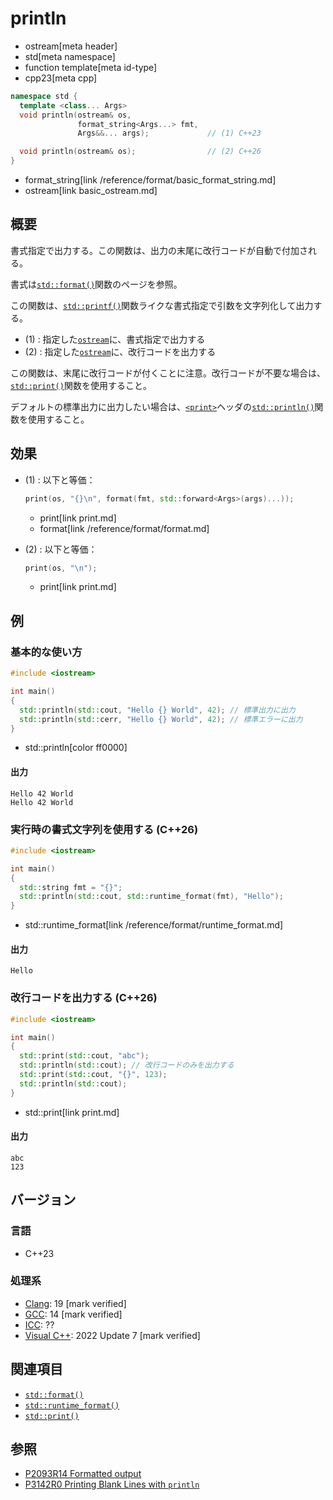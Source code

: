 # println
* ostream[meta header]
* std[meta namespace]
* function template[meta id-type]
* cpp23[meta cpp]

```cpp
namespace std {
  template <class... Args>
  void println(ostream& os,
               format_string<Args...> fmt,
               Args&&... args);             // (1) C++23

  void println(ostream& os);                // (2) C++26
}
```
* format_string[link /reference/format/basic_format_string.md]
* ostream[link basic_ostream.md]

## 概要
書式指定で出力する。この関数は、出力の末尾に改行コードが自動で付加される。

書式は[`std::format()`](/reference/format/format.md)関数のページを参照。

この関数は、[`std::printf()`](/reference/cstdio/printf.md)関数ライクな書式指定で引数を文字列化して出力する。

- (1) : 指定した[`ostream`](basic_ostream.md)に、書式指定で出力する
- (2) : 指定した[`ostream`](basic_ostream.md)に、改行コードを出力する

この関数は、末尾に改行コードが付くことに注意。改行コードが不要な場合は、[`std::print()`](print.md)関数を使用すること。

デフォルトの標準出力に出力したい場合は、[`<print>`](/reference/print.md)ヘッダの[`std::println()`](/reference/print/println.md)関数を使用すること。


## 効果
- (1) : 以下と等価：
    ```cpp
    print(os, "{}\n", format(fmt, std::forward<Args>(args)...));
    ```
    * print[link print.md]
    * format[link /reference/format/format.md]

- (2) : 以下と等価：
    ```cpp
    print(os, "\n");
    ```
    * print[link print.md]


## 例
### 基本的な使い方
```cpp example
#include <iostream>

int main()
{
  std::println(std::cout, "Hello {} World", 42); // 標準出力に出力
  std::println(std::cerr, "Hello {} World", 42); // 標準エラーに出力
}
```
* std::println[color ff0000]

#### 出力
```
Hello 42 World
Hello 42 World
```

### 実行時の書式文字列を使用する (C++26)
```cpp example
#include <iostream>

int main()
{
  std::string fmt = "{}";
  std::println(std::cout, std::runtime_format(fmt), "Hello");
}
```
* std::runtime_format[link /reference/format/runtime_format.md]

#### 出力
```
Hello
```

### 改行コードを出力する (C++26)
```cpp example
#include <iostream>

int main()
{
  std::print(std::cout, "abc");
  std::println(std::cout); // 改行コードのみを出力する
  std::print(std::cout, "{}", 123);
  std::println(std::cout);
}
```
* std::print[link print.md]

#### 出力
```
abc
123
```


## バージョン
### 言語
- C++23

### 処理系
- [Clang](/implementation.md#clang): 19 [mark verified]
- [GCC](/implementation.md#gcc): 14 [mark verified]
- [ICC](/implementation.md#icc): ??
- [Visual C++](/implementation.md#visual_cpp): 2022 Update 7 [mark verified]


## 関連項目
- [`std::format()`](/reference/format/format.md)
- [`std::runtime_format()`](/reference/format/runtime_format.md)
- [`std::print()`](print.md)


## 参照
- [P2093R14 Formatted output](https://www.open-std.org/jtc1/sc22/wg21/docs/papers/2022/p2093r14.html)
- [P3142R0 Printing Blank Lines with `println`](https://open-std.org/jtc1/sc22/wg21/docs/papers/2024/p3142r0.pdf)
